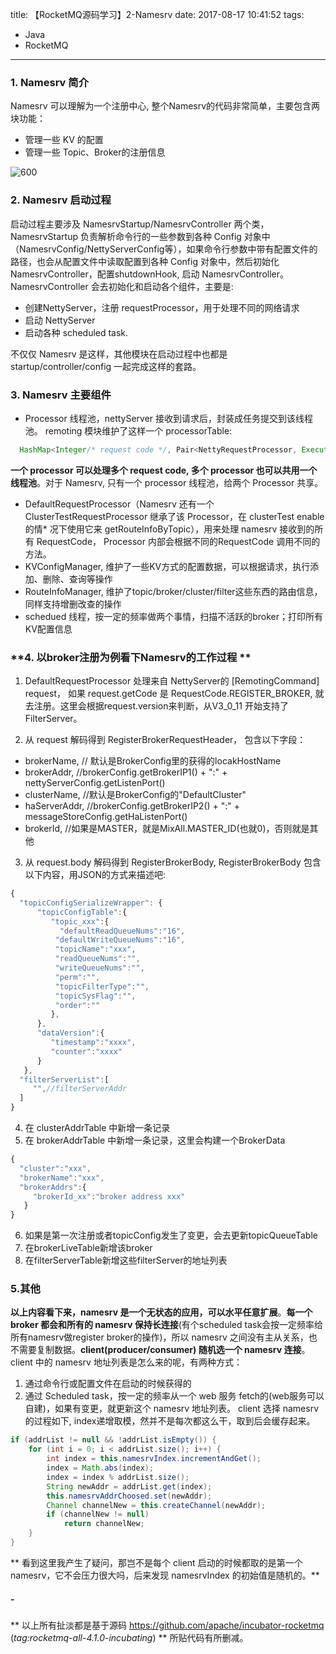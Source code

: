 title: 【RocketMQ源码学习】2-Namesrv
date: 2017-08-17 10:41:52
tags:
- Java
- RocketMQ
---
### **1. Namesrv 简介**
Namesrv 可以理解为一个注册中心, 整个Namesrv的代码非常简单，主要包含两块功能：
* 管理一些 KV 的配置
* 管理一些 Topic、Broker的注册信息
<!--more-->

![600](/images/【RocketMQ源码学习】2-Namesrv_1.png)

### **2. Namesrv 启动过程**
启动过程主要涉及 NamesrvStartup/NamesrvController 两个类， NamesrvStartup 负责解析命令行的一些参数到各种 Config 对象中（NamesrvConfig/NettyServerConfig等），如果命令行参数中带有配置文件的路径，也会从配置文件中读取配置到各种 Config 对象中，然后初始化 NamesrvController，配置shutdownHook, 启动  NamesrvController。 NamesrvController 会去初始化和启动各个组件，主要是:
* 创建NettyServer，注册 requestProcessor，用于处理不同的网络请求
* 启动 NettyServer
* 启动各种 scheduled task.

不仅仅 Namesrv 是这样，其他模块在启动过程中也都是 startup/controller/config 一起完成这样的套路。


### **3. Namesrv 主要组件**
* Processor 线程池，nettyServer 接收到请求后，封装成任务提交到该线程池。
remoting 模块维护了这样一个 processorTable:
```java
  HashMap<Integer/* request code */, Pair<NettyRequestProcessor, ExecutorService>> processorTable
```
**一个 processor 可以处理多个 request code, 多个 processor 也可以共用一个线程池**。对于 Namesrv, 只有一个 processor 线程池，给两个 Processor 共享。

* DefaultRequestProcessor（Namesrv 还有一个 ClusterTestRequestProcessor 继承了该 Processor，在 clusterTest enable的情* 况下使用它来 getRouteInfoByTopic），用来处理 namesrv 接收到的所有 RequestCode， Processor 内部会根据不同的RequestCode 调用不同的方法。
* KVConfigManager, 维护了一些KV方式的配置数据，可以根据请求，执行添加、删除、查询等操作
* RouteInfoManager, 维护了topic/broker/cluster/filter这些东西的路由信息，同样支持增删改查的操作
* schedued 线程，按一定的频率做两个事情，扫描不活跃的broker；打印所有KV配置信息

### **4. 以broker注册为例看下Namesrv的工作过程 **
1. DefaultRequestProcessor 处理来自 NettyServer的 [RemotingCommand] request， 如果 request.getCode 是 RequestCode.REGISTER_BROKER, 就去注册。这里会根据request.version来判断，从V3_0_11 开始支持了FilterServer。

2. 从 request 解码得到 RegisterBrokerRequestHeader， 包含以下字段：
  * brokerName, // 默认是BrokerConfig里的获得的locakHostName
  * brokerAddr, //brokerConfig.getBrokerIP1() + ":" + nettyServerConfig.getListenPort()
  * clusterName, //默认是BrokerConfig的"DefaultCluster"
  * haServerAddr, //brokerConfig.getBrokerIP2() + ":" + messageStoreConfig.getHaListenPort()
  * brokerId, //如果是MASTER，就是MixAll.MASTER_ID(也就0)，否则就是其他

3. 从 request.body 解码得到 RegisterBrokerBody, RegisterBrokerBody 包含以下内容，用JSON的方式来描述吧:
```js
{
  "topicConfigSerializeWrapper": {
      "topicConfigTable":{
         "topic_xxx":{
           "defaultReadQueueNums":"16",
          "defaultWriteQueueNums":"16",
          "topicName":"xxx",
          "readQueueNums":"",
          "writeQueueNums":"",
          "perm":"",
          "topicFilterType":"",
          "topicSysFlag":"",
          "order":""
         },
      },
      "dataVersion":{
         "timestamp":"xxxx",
         "counter":"xxxx"
      }
   },
  "filterServerList":[
     "",//filterServerAddr
  ]
}
```

4. 在 clusterAddrTable 中新增一条记录
5. 在 brokerAddrTable 中新增一条记录，这里会构建一个BrokerData
```js
{
  "cluster":"xxx",
  "brokerName":"xxx",
  "brokerAddrs":{
     "brokerId_xx":"broker address xxx"
   }
}
```
6. 如果是第一次注册或者topicConfig发生了变更，会去更新topicQueueTable
7. 在brokerLiveTable新增该broker
8. 在filterServerTable新增这些filterServer的地址列表

### **5.其他**
**以上内容看下来，namesrv 是一个无状态的应用，可以水平任意扩展**。**每一个 broker 都会和所有的 namesrv 保持长连接**(有个scheduled task会按一定频率给所有namesrv做register broker的操作)，所以 namesrv 之间没有主从关系，也不需要复制数据。**client(producer/consumer) 随机选一个 namesrv 连接**。client 中的 namesrv 地址列表是怎么来的呢，有两种方式：
1. 通过命令行或配置文件在启动的时候获得的
2. 通过 Scheduled task，按一定的频率从一个 web 服务 fetch的(web服务可以自建)，如果有变更，就更新这个 namesrv 地址列表。
client 选择 namesrv的过程如下, index递增取模，然并不是每次都这么干，取到后会缓存起来。
```java
if (addrList != null && !addrList.isEmpty()) {
    for (int i = 0; i < addrList.size(); i++) {
        int index = this.namesrvIndex.incrementAndGet();
        index = Math.abs(index);
        index = index % addrList.size();
        String newAddr = addrList.get(index);
        this.namesrvAddrChoosed.set(newAddr);
        Channel channelNew = this.createChannel(newAddr);
        if (channelNew != null)
            return channelNew;
    }
}
```
** 看到这里我产生了疑问，那岂不是每个 client 启动的时候都取的是第一个 namesrv，它不会压力很大吗，后来发现 namesrvIndex 的初始值是随机的。**


##### -
** 以上所有扯淡都是基于源码 https://github.com/apache/incubator-rocketmq (*tag:rocketmq-all-4.1.0-incubating*)  ** 所贴代码有所删减。

<style>
img[title="300"] {
  width:300px;
  width:300px;
  display: block;
}
img[title="600"] {
  width:700px;
  height:600px;
  display: block;
}
</style>

